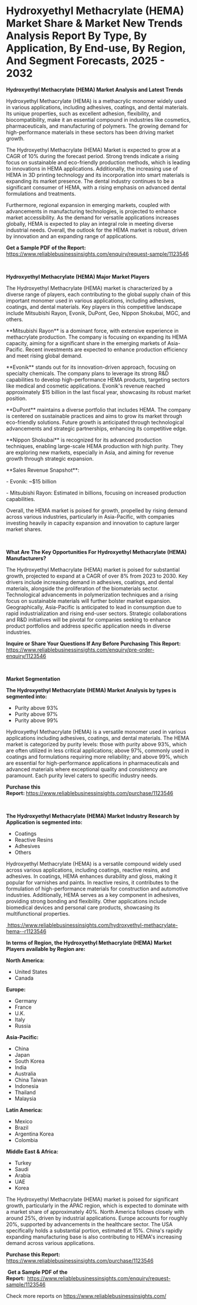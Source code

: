 <p><h1>Hydroxyethyl Methacrylate (HEMA) Market Share & Market New Trends Analysis Report By Type, By Application, By End-use, By Region, And Segment Forecasts, 2025 - 2032</h1></p><p><strong>Hydroxyethyl Methacrylate (HEMA) Market Analysis and Latest Trends</strong></p>
<p><p>Hydroxyethyl Methacrylate (HEMA) is a methacrylic monomer widely used in various applications, including adhesives, coatings, and dental materials. Its unique properties, such as excellent adhesion, flexibility, and biocompatibility, make it an essential compound in industries like cosmetics, pharmaceuticals, and manufacturing of polymers. The growing demand for high-performance materials in these sectors has been driving market growth.</p><p>The Hydroxyethyl Methacrylate (HEMA) Market is expected to grow at a CAGR of 10% during the forecast period. Strong trends indicate a rising focus on sustainable and eco-friendly production methods, which is leading to innovations in HEMA applications. Additionally, the increasing use of HEMA in 3D printing technology and its incorporation into smart materials is expanding its market presence. The dental industry continues to be a significant consumer of HEMA, with a rising emphasis on advanced dental formulations and treatments.</p><p>Furthermore, regional expansion in emerging markets, coupled with advancements in manufacturing technologies, is projected to enhance market accessibility. As the demand for versatile applications increases globally, HEMA is expected to play an integral role in meeting diverse industrial needs. Overall, the outlook for the HEMA market is robust, driven by innovation and an expanding range of applications.</p></p>
<p><strong>Get a Sample PDF of the Report:&nbsp;</strong> <a href="https://www.reliablebusinessinsights.com/enquiry/request-sample/1123546?utm_campaign=3107&utm_medium=2&utm_source=Github&utm_content=ia&utm_term=04042025&utm_id=hydroxyethyl-methacrylate-hema">https://www.reliablebusinessinsights.com/enquiry/request-sample/1123546</a></p>
<p>&nbsp;</p>
<p><strong>Hydroxyethyl Methacrylate (HEMA) Major Market Players</strong></p>
<p><p>The Hydroxyethyl Methacrylate (HEMA) market is characterized by a diverse range of players, each contributing to the global supply chain of this important monomer used in various applications, including adhesives, coatings, and dental materials. Key players in this competitive landscape include Mitsubishi Rayon, Evonik, DuPont, Geo, Nippon Shokubai, MGC, and others.</p><p>**Mitsubishi Rayon** is a dominant force, with extensive experience in methacrylate production. The company is focusing on expanding its HEMA capacity, aiming for a significant share in the emerging markets of Asia-Pacific. Recent investments are expected to enhance production efficiency and meet rising global demand.</p><p>**Evonik** stands out for its innovation-driven approach, focusing on specialty chemicals. The company plans to leverage its strong R&D capabilities to develop high-performance HEMA products, targeting sectors like medical and cosmetic applications. Evonik's revenue reached approximately $15 billion in the last fiscal year, showcasing its robust market position.</p><p>**DuPont** maintains a diverse portfolio that includes HEMA. The company is centered on sustainable practices and aims to grow its market through eco-friendly solutions. Future growth is anticipated through technological advancements and strategic partnerships, enhancing its competitive edge.</p><p>**Nippon Shokubai** is recognized for its advanced production techniques, enabling large-scale HEMA production with high purity. They are exploring new markets, especially in Asia, and aiming for revenue growth through strategic expansion.</p><p>**Sales Revenue Snapshot**: </p><p>- Evonik: ~$15 billion</p><p>- Mitsubishi Rayon: Estimated in billions, focusing on increased production capabilities.</p><p>Overall, the HEMA market is poised for growth, propelled by rising demand across various industries, particularly in Asia-Pacific, with companies investing heavily in capacity expansion and innovation to capture larger market shares.</p></p>
<p>&nbsp;</p>
<p><strong>What Are The Key Opportunities For Hydroxyethyl Methacrylate (HEMA) Manufacturers?</strong></p>
<p><p>The Hydroxyethyl Methacrylate (HEMA) market is poised for substantial growth, projected to expand at a CAGR of over 8% from 2023 to 2030. Key drivers include increasing demand in adhesives, coatings, and dental materials, alongside the proliferation of the biomaterials sector. Technological advancements in polymerization techniques and a rising focus on sustainable materials will further bolster market expansion. Geographically, Asia-Pacific is anticipated to lead in consumption due to rapid industrialization and rising end-user sectors. Strategic collaborations and R&D initiatives will be pivotal for companies seeking to enhance product portfolios and address specific application needs in diverse industries.</p></p>
<p><strong>Inquire or Share Your Questions If Any Before Purchasing This Report:</strong> <a href="https://www.reliablebusinessinsights.com/enquiry/pre-order-enquiry/1123546?utm_campaign=3107&utm_medium=2&utm_source=Github&utm_content=ia&utm_term=04042025&utm_id=hydroxyethyl-methacrylate-hema">https://www.reliablebusinessinsights.com/enquiry/pre-order-enquiry/1123546</a></p>
<p>&nbsp;</p>
<p><strong>Market Segmentation</strong></p>
<p><strong>The Hydroxyethyl Methacrylate (HEMA) Market Analysis by types is segmented into:</strong></p>
<p><ul><li>Purity above 93%</li><li>Purity above 97%</li><li>Purity above 99%</li></ul></p>
<p><p>Hydroxyethyl Methacrylate (HEMA) is a versatile monomer used in various applications including adhesives, coatings, and dental materials. The HEMA market is categorized by purity levels: those with purity above 93%, which are often utilized in less critical applications; above 97%, commonly used in coatings and formulations requiring more reliability; and above 99%, which are essential for high-performance applications in pharmaceuticals and advanced materials where exceptional quality and consistency are paramount. Each purity level caters to specific industry needs.</p></p>
<p><strong>Purchase this Report:&nbsp;</strong><a href="https://www.reliablebusinessinsights.com/purchase/1123546?utm_campaign=3107&utm_medium=2&utm_source=Github&utm_content=ia&utm_term=04042025&utm_id=hydroxyethyl-methacrylate-hema">https://www.reliablebusinessinsights.com/purchase/1123546</a></p>
<p>&nbsp;</p>
<p><strong>The Hydroxyethyl Methacrylate (HEMA) Market Industry Research by Application is segmented into:</strong></p>
<p><ul><li>Coatings</li><li>Reactive Resins</li><li>Adhesives</li><li>Others</li></ul></p>
<p><p>Hydroxyethyl Methacrylate (HEMA) is a versatile compound widely used across various applications, including coatings, reactive resins, and adhesives. In coatings, HEMA enhances durability and gloss, making it popular for varnishes and paints. In reactive resins, it contributes to the formulation of high-performance materials for construction and automotive industries. Additionally, HEMA serves as a key component in adhesives, providing strong bonding and flexibility. Other applications include biomedical devices and personal care products, showcasing its multifunctional properties.</p></p>
<p><a href="https://www.reliablebusinessinsights.com/hydroxyethyl-methacrylate-hema--r1123546?utm_campaign=3107&utm_medium=2&utm_source=Github&utm_content=ia&utm_term=04042025&utm_id=hydroxyethyl-methacrylate-hema">&nbsp;https://www.reliablebusinessinsights.com/hydroxyethyl-methacrylate-hema--r1123546</a></p>
<p><strong>In terms of Region, the Hydroxyethyl Methacrylate (HEMA) Market Players available by Region are:</strong></p>
<p>
    <p> <strong> North America: </strong>
        <ul>
            <li>United States</li>
            <li>Canada</li>
        </ul>
        </p> 
    <p> <strong> Europe: </strong>
        <ul>
            <li>Germany</li>
            <li>France</li>
            <li>U.K.</li>
            <li>Italy</li>
            <li>Russia</li>
        </ul>
        </p> 
    <p> <strong> Asia-Pacific: </strong>
        <ul>
            <li>China</li>
            <li>Japan</li>
            <li>South Korea</li>
            <li>India</li>
            <li>Australia</li>
            <li>China Taiwan</li>
            <li>Indonesia</li>
            <li>Thailand</li>
            <li>Malaysia</li>
        </ul>
        </p> 
    <p> <strong> Latin America: </strong>
        <ul>
            <li>Mexico</li>
            <li>Brazil</li>
            <li>Argentina Korea</li>
            <li>Colombia</li>
        </ul>
        </p> 
    <p> <strong> Middle East & Africa: </strong>
        <ul>
            <li>Turkey</li>
            <li>Saudi</li>
            <li>Arabia</li>
            <li>UAE</li>
            <li>Korea</li>
        </ul>
    </p>
    </p>
<p><p>The Hydroxyethyl Methacrylate (HEMA) market is poised for significant growth, particularly in the APAC region, which is expected to dominate with a market share of approximately 40%. North America follows closely with around 25%, driven by industrial applications. Europe accounts for roughly 20%, supported by advancements in the healthcare sector. The USA specifically holds a substantial portion, estimated at 15%. China's rapidly expanding manufacturing base is also contributing to HEMA's increasing demand across various applications.</p></p>
<p><strong>Purchase this Report: </strong><a href="https://www.reliablebusinessinsights.com/purchase/1123546?utm_campaign=3107&utm_medium=2&utm_source=Github&utm_content=ia&utm_term=04042025&utm_id=hydroxyethyl-methacrylate-hema">https://www.reliablebusinessinsights.com/purchase/1123546</a></p>
<p>&nbsp;<strong>Get a Sample PDF of the Report:&nbsp;&nbsp;</strong><a href="https://www.reliablebusinessinsights.com/enquiry/request-sample/1123546?utm_campaign=3107&utm_medium=2&utm_source=Github&utm_content=ia&utm_term=04042025&utm_id=hydroxyethyl-methacrylate-hema">https://www.reliablebusinessinsights.com/enquiry/request-sample/1123546</a></p>
<p><strong></strong></p>
<p>Check more reports on <a href="https://www.reliablebusinessinsights.com/?utm_campaign=3107&utm_medium=2&utm_source=Github&utm_content=ia&utm_term=04042025&utm_id=hydroxyethyl-methacrylate-hema">https://www.reliablebusinessinsights.com/</a></p>
